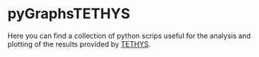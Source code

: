 # pyGraphsTETHYS

Here you can find a collection of python scrips useful for the analysis and plotting of the results provided by [TETHYS](https://github.com/pcosme/TETHYS-Graphene-Hydrodynamic-Simulation). 
